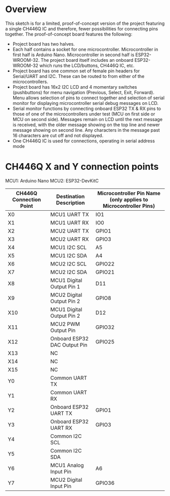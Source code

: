 # Overview

This sketch is for a limited, proof-of-concept version of the project featuring a single CH446Q IC and therefore, fewer possibilities for connecting pins together. The proof-of-concept board features the following:
- Project board has two halves. 
- Each half contains a socket for one microcontroller. Microcontroller in first half is Arduino Nano. Microcontroller in second half is ESP32-WROOM-32. The project board itself includes an onboard ESP32-WROOM-32 which runs the LCD/buttons, CH446Q IC, etc.
- Project board has one common set of female pin headers for Serial/UART and I2C. These can be routed to from either of the microcontrollers.
- Project board has 16x2 I2C LCD and 4 momentary switches (pushbuttons) for menu navigation (Previous, Select, Exit, Forward). Menu allows selection of pins to connect together and selection of serial monitor for displaying microcontroller serial debug messages on LCD.
- Serial monitor functions by connecting onboard ESP32 TX & RX pins to those of one of the microcontrollers under test (MCU on first side or MCU on second side). Messages remain on LCD until the next message is received, with the older message showing on the top line and newer message showing on second line. Any characters in the message past 16 characters are cut off and not displayed. 
- One CH446Q IC is used for connections, operating in serial address mode

# CH446Q X and Y connection points

MCU1: Arduino Nano
MCU2: ESP32-DevKitC

| CH446Q Connection Point | Destination Description      | Microcontroller Pin Name (only applies to Microcontroller Pins) |
| ----------------------- | ---------------------------- | --------------------------------------------------------------- |
| X0                      | MCU1 UART TX                 | IO1                                                             |
| X1                      | MCU1 UART RX                 | IO0                                                             |
| X2                      | MCU2 UART TX                 | GPIO1                                                           |
| X3                      | MCU2 UART RX                 | GPIO3                                                           |
| X4                      | MCU1 I2C SCL                 | A5                                                              |
| X5                      | MCU1 I2C SDA                 | A4                                                              |
| X6                      | MCU2 I2C SCL                 | GPIO22                                                          |
| X7                      | MCU2 I2C SDA                 | GPIO21                                                          |
| X8                      | MCU1 Digital Output Pin 1    | D11                                                             |
| X9                      | MCU2 Digital Output Pin 2    | GPIO8                                                           |
| X10                     | MCU1 Digital Output Pin 2    | D12                                                             |
| X11                     | MCU2 PWM Output Pin          | GPIO32                                                          |
| X12                     | Onboard ESP32 DAC Output Pin | GPIO25                                                          |
| X13                     | NC                           |                                                                 |
| X14                     | NC                           |                                                                 |
| X15                     | NC                           |                                                                 |
| Y0                      | Common UART TX               |                                                                 |
| Y1                      | Common UART RX               |                                                                 |
| Y2                      | Onboard ESP32 UART TX        | GPIO1                                                           |
| Y3                      | Onboard ESP32 UART RX        | GPIO3                                                           |
| Y4                      | Common I2C SCL               |                                                                 |
| Y5                      | Common I2C SDA               |                                                                 |
| Y6                      | MCU1 Analog Input Pin        | A6                                                              |
| Y7                      | MCU2 Digital Input Pin       | GPIO36                                                          |